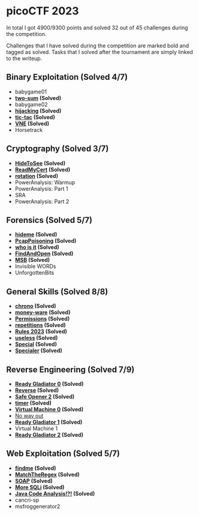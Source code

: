 # picoCTF 2023
In total I got 4900/9300 points and solved 32 out of 45 challenges during the competition.

Challenges that I have solved during the competition are marked bold and tagged as solved. Tasks that I solved after the tournament are simply linked to the writeup.

## Binary Exploitation (Solved 4/7)
- babygame01
- **[two-sum](Binary_Exploitation/two-sum.md) (Solved)**
- babygame02
- **[hijacking](Binary_Exploitation/hijacking.md) (Solved)**
- **[tic-tac](Binary_Exploitation/tic-tac.md) (Solved)**
- **[VNE](Binary_Exploitation/VNE.md) (Solved)**
- Horsetrack

## Cryptography (Solved 3/7)
- **[HideToSee](Cryptography/HideToSee.md) (Solved)**
- **[ReadMyCert](Cryptography/ReadMyCert.md) (Solved)**
- **[rotation](Cryptography/rotation.md) (Solved)**
- PowerAnalysis: Warmup
- PowerAnalysis: Part 1
- SRA
- PowerAnalysis: Part 2

## Forensics (Solved 5/7)
- **[hideme](Forensics/hideme.md) (Solved)**
- **[PcapPoisoning](Forensics/PcapPoisoning.md) (Solved)**
- **[who is it](Forensics/who_is_it.md) (Solved)**
- **[FindAndOpen](Forensics/FindAndOpen.md) (Solved)**
- **[MSB](Forensics/MSB.md) (Solved)**
- Invisible WORDs
- UnforgottenBits

## General Skills (Solved 8/8)
- **[chrono](General_Skills/chrono.md) (Solved)**
- **[money-ware](General_Skills/money-ware.md) (Solved)**
- **[Permissions](General_Skills/Permissions.md) (Solved)**
- **[repetitions](General_Skills/repetitions.md) (Solved)**
- **[Rules 2023](General_Skills/Rules_2023.md) (Solved)**
- **[useless](General_Skills/useless.md) (Solved)**
- **[Special](General_Skills/Special.md) (Solved)**
- **[Specialer](General_Skills/Specialer.md) (Solved)**

## Reverse Engineering (Solved 7/9)
- **[Ready Gladiator 0](Reverse_Engineering/Ready_Gladiator_0.md) (Solved)**
- **[Reverse](Reverse_Engineering/Reverse.md) (Solved)**
- **[Safe Opener 2](Reverse_Engineering/Safe_Opener_2.md) (Solved)**
- **[timer](Reverse_Engineering/timer.md) (Solved)**
- **[Virtual Machine 0](Reverse_Engineering/Virtual_Machine_0.md) (Solved)**
- [No way out](Reverse_Engineering/No_way_out/No_way_out.md)
- **[Ready Gladiator 1](Reverse_Engineering/Ready_Gladiator_1.md) (Solved)**
- Virtual Machine 1
- **[Ready Gladiator 2](Reverse_Engineering/Ready_Gladiator_2) (Solved)**

## Web Exploitation (Solved 5/7)
- **[findme](Web_Exploitation/findme.md) (Solved)**
- **[MatchTheRegex](Web_Exploitation/MatchTheRegex.md) (Solved)**
- **[SOAP](Web_Exploitation/SOAP.md) (Solved)**
- **[More SQLi](Web_Exploitation/More_SQLi.md) (Solved)**
- **[Java Code Analysis!?!](Web_Exploitation/JavaCodeAnalysis.md) (Solved)**
- cancri-sp
- msfroggenerator2

